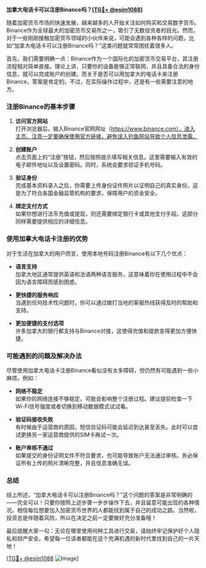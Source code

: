 **加拿大电话卡可以注册Binance吗？[[TG💪+ @esim1088](https://t.me/s/esim1088)]**

随着加密货币市场的快速发展，越来越多的人开始关注如何购买和交易数字货币。Binance作为全球最大的加密货币交易所之一，吸引了无数投资者的目光。然而，对于一些刚刚接触加密货币领域的小伙伴来说，可能会遇到各种各样的问题，比如“加拿大电话卡可以注册Binance吗？”这类问题就常常困扰着很多人。

首先，我们需要明确一点：Binance作为一个国际化的加密货币交易平台，其注册流程相对简单直接。理论上讲，只要你的设备能够正常联网，并且具备合法的身份信息，就可以完成账户的创建。而关于是否可以用加拿大的电话卡来注册Binance，答案是肯定的。不过，在实际操作过程中，还是有一些需要注意的地方。

### 注册Binance的基本步骤

1. **访问官方网站**  
   打开浏览器后，输入Binance官网网址（https://www.binance.com），进入主页。注意一定要确保使用官方链接，避免误入钓鱼网站导致个人信息泄露。

2. **创建账户**  
   点击页面上的“注册”按钮，然后按照提示填写相关信息。这里需要输入有效的电子邮件地址以及设置密码。同时，系统会要求验证手机号码。

3. **验证身份**  
   完成基本资料录入之后，你需要上传身份证件照片以证明自己的真实身份。这是为了符合各国金融监管机构的要求，保障用户的资金安全。

4. **绑定支付方式**  
   如果你想进行法币充值或提现，则还需要绑定银行卡或其他支付手段。这部分同样需要提供相应的详细信息。

### 使用加拿大电话卡注册的优势

对于生活在加拿大的用户而言，使用本地号码注册Binance有以下几个优点：

- **语言支持**  
  加拿大地区通常提供英语和法语两种语言服务，这意味着你在使用过程中不会因为语言障碍而感到困惑。

- **更快捷的服务响应**  
  当遇到任何技术性问题时，你可以通过拨打当地的客服热线获得及时的帮助和支持。

- **更加便捷的支付选项**  
  许多加拿大的银行都支持与Binance对接，这使得充值和提款变得更加方便快捷。

### 可能遇到的问题及解决办法

尽管使用加拿大电话卡注册Binance看似没有太多障碍，但仍然有可能遇到一些小麻烦。例如：

- **网络不稳定**  
  如果你的网络连接不够稳定，可能会影响整个注册过程。建议提前检查一下Wi-Fi信号强度或者切换到移动数据模式试试看。

- **验证码接收失败**  
  有时候由于运营商的原因，短信验证码可能会延迟到达甚至丢失。此时可以尝试更换另一家运营商提供的SIM卡再试一次。

- **账户审核不通过**  
  如果提交的身份证明文件不符合要求，也可能导致账户无法通过审核。务必保证所有上传的照片清晰完整，并且信息准确无误。

### 总结

综上所述，“加拿大电话卡可以注册Binance吗？”这个问题的答案是非常明确的——完全可以！只要你按照上述步骤一步步操作下去，并且留意可能出现的各种情况，相信每位想要加入加密货币世界的人都能找到属于自己的成功之路。当然啦，投资总是伴随着风险，所以在决定之前一定要做好充分准备哦！

最后提醒大家一句：无论在哪里使用何种工具进行交易，请始终牢记保护好个人隐私和财产安全。希望每一位读者都能在这个充满机遇的新时代里找到自己的一片天地！

[[TG💪+ @esim1088](https://t.me/s/esim1088) ![Image](https://i.postimg.cc/4NQfJmqS/Snipaste-2025-05-13-00-14-12.png)]